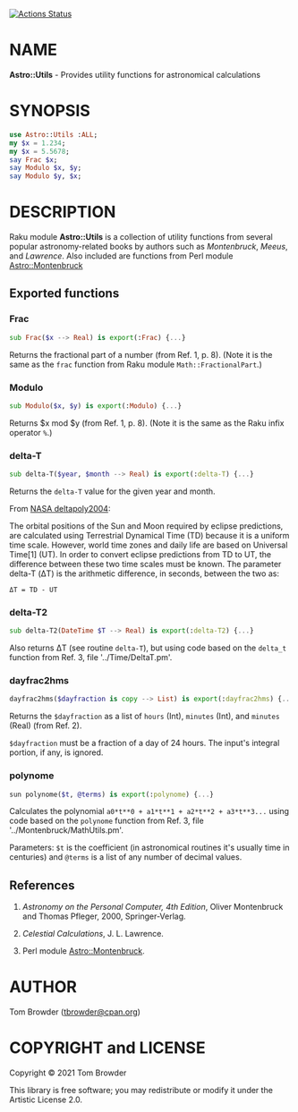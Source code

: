 [![Actions Status](https://github.com/tbrowder/Astro-Utils/workflows/test/badge.svg)](https://github.com/tbrowder/Astro-Utils/actions)

NAME
====

**Astro::Utils** - Provides utility functions for astronomical calculations

SYNOPSIS
========

```raku
use Astro::Utils :ALL;
my $x = 1.234;
my $x = 5.5678;
say Frac $x;
say Modulo $x, $y;
say Modulo $y, $x;
```

DESCRIPTION
===========

Raku module **Astro::Utils** is a collection of utility functions from several popular astronomy-related books by authors such as *Montenbruck*, *Meeus*, and *Lawrence*. Also included are functions from Perl module [Astro::Montenbruck](https://github.com/skrushinsky/astro-montenbruck)

Exported functions
------------------

### Frac

```raku
sub Frac($x --> Real) is export(:Frac) {...}
```

Returns the fractional part of a number (from Ref. 1, p. 8). (Note it is the same as the `frac` function from Raku module `Math::FractionalPart`.)

### Modulo

```raku
sub Modulo($x, $y) is export(:Modulo) {...}
```

Returns $x mod $y (from Ref. 1, p. 8). (Note it is the same as the Raku infix operator `%`.)

### delta-T

```raku
sub delta-T($year, $month --> Real) is export(:delta-T) {...}
```

Returns the `delta-T` value for the given year and month.

From [NASA deltapoly2004](https://eclipse.gsfc.nasa.gov/SEhelp/deltatpoly2004.html):

The orbital positions of the Sun and Moon required by eclipse predictions, are calculated using Terrestrial Dynamical Time (TD) because it is a uniform time scale. However, world time zones and daily life are based on Universal Time[1] (UT). In order to convert eclipse predictions from TD to UT, the difference between these two time scales must be known. The parameter delta-T (ΔT) is the arithmetic difference, in seconds, between the two as:

    ΔT = TD - UT

### delta-T2

```raku
sub delta-T2(DateTime $T --> Real) is export(:delta-T2) {...}
```

Also returns ΔT (see routine `delta-T`), but using code based on the `delta_t` function from Ref. 3, file '../Time/DeltaT.pm'.

### dayfrac2hms

```raku
dayfrac2hms($dayfraction is copy --> List) is export(:dayfrac2hms) {...}
```

Returns the `$dayfraction` as a list of `hours` (Int), `minutes` (Int), and `minutes` (Real) (from Ref. 2).

`$dayfraction` must be a fraction of a day of 24 hours. The input's integral portion, if any, is ignored.

### polynome

```raku
sun polynome($t, @terms) is export(:polynome) {...}
```

Calculates the polynomial `a0*t**0 + a1*t**1 + a2*t**2 + a3*t**3...` using code based on the `polynome` function from Ref. 3, file '../Montenbruck/MathUtils.pm'.

Parameters: `$t` is the coefficient (in astronomical routines it's usually time in centuries) and `@terms` is a list of any number of decimal values.

References
----------

1. *Astronomy on the Personal Computer, 4th Edition*, Oliver Montenbruck and Thomas Pfleger, 2000, Springer-Verlag.

2. *Celestial Calculations*, J. L. Lawrence.

3. Perl module [Astro::Montenbruck](https://github.com/skrushinsky/astro-montenbruck).

AUTHOR
======

Tom Browder (tbrowder@cpan.org)

COPYRIGHT and LICENSE
=====================

Copyright © 2021 Tom Browder

This library is free software; you may redistribute or modify it under the Artistic License 2.0.

